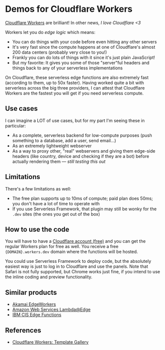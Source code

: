 # Demos for Cloudflare Workers

[Cloudflare Workers](https://workers.cloudflare.com) are brilliant! In other news, _I love Cloudflare <3_

Workers let you do _edge logic_ which means:

- You can do things with your code before even hitting any other servers
- It's very fast since the compute happens at one of Cloudflare's almost 200 data centers (probably very close to you!)
- Frankly you can do lots of things with it since it's just plain JavaScript!
- But my favorite: It gives you some of those "server"ful headers and things back to any of your serverless implementations

On Cloudflare, these serverless edge functions are also extremely fast (according to them, up to 50x faster). Having worked quite a bit with serverless across the big three providers, I can attest that Cloudflare Workers are the fastest you will get if you need serverless compute.

## Use cases

I can imagine a LOT of use cases, but for my part I'm seeing these in particular:

- As a complete, serverless backend for low-compute purposes (push something to a database, add a user, send email...)
- As an extremely lightweight webserver
- As a way to proxy other, "real" webservers and giving them edge-side headers (like country, device and checking if they are a bot) before actually rendering them — _still testing this out_

## Limitations

There's a few limitations as well:

- The free plan supports up to 10ms of compute; paid plan does 50ms; you don't have a lot of time to operate with
- If you use Serverless Framework, that plugin may still be wonky for the `.dev` sites (the ones you get out of the box)

## How to use the code

You will have to have a [Cloudflare account (free)](https://workers.cloudflare.com) and you can get the regular Workers plan for free as well. You receive a free `{DOMAIN}.workers.dev` domain where the functions will be hosted.

You could use Serverless Framework to deploy code, but the absolutely easiest way is just to log in to Cloudflare and use the panels. Note that Safari is not fully supported, but Chrome works just fine, if you intend to use the inline coding and preview functionality.

## Similar products

- [Akamai EdgeWorkers](https://developer.akamai.com/akamai-edgeworkers-overview)
- [Amazon Web Services Lambda@Edge](https://aws.amazon.com/lambda/edge/)
- [IBM CIS Edge Functions](https://cloud.ibm.com/docs/infrastructure/cis?topic=cis-edge-functions)

## References

- [Cloudflare Workers: Template Gallery](https://developers.cloudflare.com/workers/templates/)
